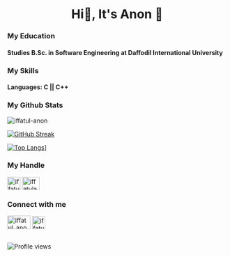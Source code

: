 <h1 align="center">Hi👋, It's Anon 🙂</h1>


### My Education
#### Studies B.Sc. in Software Engineering at Daffodil International University

### My Skills
#### Languages: C || C++
### My Github Stats
<img src="https://github-readme-stats.vercel.app/api?username=iffatul-anon&show_icons=true&count_private=true&theme=dark" alt="iffatul-anon" />

<!--  CONTRIBUTION AND STREAK BLOCK -->
[![GitHub Streak](https://github-readme-streak-stats.herokuapp.com/?user=iffatul-anon&currStreakNum=2FD3EB&fire=pink&sideLabels=F00&theme=nightowl)](https://git.io/streak-stats)
  
 <!--  TOP LANGUAGES STATISTICS -->
 [![Top Langs](https://github-readme-stats.vercel.app/api/top-langs/?username=iffatul-anon&theme=dark&layout=compact&align=right&width=40%)](https://github.com/iffatul-anon/github-readme-stats)]
 
 <h3 align="left">My Handle</h3>
<p align="left">
  <a href="https://codeforces.com/profile/iffatul_anon" target="blank"><img align="center" src="https://github.com/iffatul-anon/Anon/blob/main/cf%20logo.webp" alt="iffatul_anon" height="30" width="30" /></a>
 <a href="https://www.codechef.com/users/iffatulanon" target="blank"><img align="center" src="https://github.com/iffatul-anon/Anon/blob/main/cc%20logo.png" alt="iffatulanon" height="30" width="40" /></a>
</p>
  
 <h3 align="left">Connect with me</h3>
<p align="left">
<a href="https://fb.com/iffatul.anon" target="blank"><img align="center" src="https://github.com/iffatul-anon/Anon/blob/main/Facebook-logo.png" alt="iffatul_anon" height="31" width="53" /></a>
<a href="https://instagram.com/iffatul_anon" target="blank"><img align="center" src="https://github.com/iffatul-anon/Anon/blob/main/instagram-logo-circle.png" alt="iffatul_anon" height="30" width="30" /></a>
<br><br>
  
![Profile views](https://gpvc.arturio.dev/iffatul-anon)
